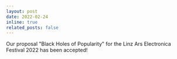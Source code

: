 ```yaml
---
layout: post
date: 2022-02-24 
inline: true
related_posts: false
---
```


Our proposal "Black Holes of Popularity" for the Linz Ars Electronica Festival 2022 has been accepted!
